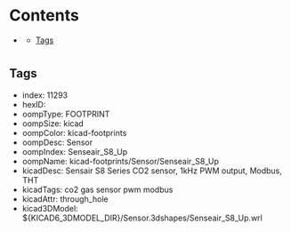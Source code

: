 



Contents
========

* [](#)
	* [Tags](#tags)

# 

## Tags

- index: 11293
- hexID: 
- oompType: FOOTPRINT
- oompSize: kicad
- oompColor: kicad-footprints
- oompDesc: Sensor
- oompIndex: Senseair_S8_Up
- oompName: kicad-footprints/Sensor/Senseair_S8_Up
- kicadDesc: Sensair S8 Series CO2 sensor, 1kHz PWM output, Modbus, THT
- kicadTags: co2 gas sensor pwm modbus
- kicadAttr: through_hole
- kicad3DModel: ${KICAD6_3DMODEL_DIR}/Sensor.3dshapes/Senseair_S8_Up.wrl
